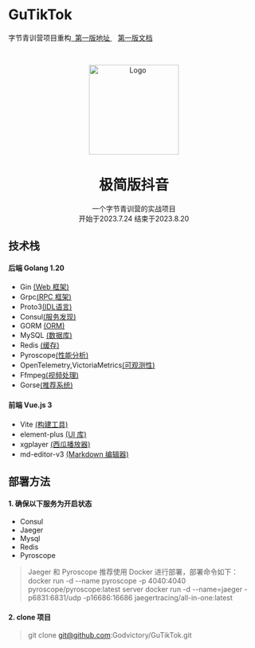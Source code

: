 # GuTikTok
<p>字节青训营项目重构<a href="https://github.com/Godvictory/douyin">
&nbsp;第一版地址 </a> &nbsp;&nbsp; <a href="https://github.com/Godvictory/douyin#readme">第一版文档</a></p>
<br/>
<p align="center">
  <a href="https://github.com/Ocyss/Douyin">
    <img src="https://qiu-blog.oss-cn-hangzhou.aliyuncs.com/Q/douyin/logo.svg" alt="Logo" width="180" height="180">
  </a>

  <h1 align="center">极简版抖音</h1>
  <p align="center">
    一个字节青训营的实战项目
	<br />
	开始于2023.7.24 结束于2023.8.20

[//]: # (    <br />)

[//]: # (     <br />)

[//]: # (    <a href="https://github.com/Ocyss/Douyin/issues">报告Bug</a>)

[//]: # (    <a href="https://github.com/Ocyss/Douyin/issues">提出新特性</a>)
</p>

## 技术栈

#### 后端 Golang 1.20

- Gin [(Web 框架)](https://gin-gonic.com/zh-cn/)
- Grpc[(RPC 框架)]()
- Proto3[(IDL语言)]()
- Consul[(服务发现)]()
- GORM [(ORM)](https://gorm.io/zh_CN/)
- MySQL [(数据库)]()
- Redis [(缓存)]()
- Pyroscope[(性能分析)]()
- OpenTelemetry,VictoriaMetrics[(可观测性)]()
- Ffmpeg[(视频处理)]()
- Gorse[(推荐系统)]()
#### 前端 Vue.js 3

- Vite [(构建工具)](https://cn.vitejs.dev/)
- element-plus [(UI 库)](https://element-plus.org/zh-CN/)
- xgplayer [(西瓜播放器)](https://v2.h5player.bytedance.com/gettingStarted/)
- md-editor-v3 [(Markdown 编辑器)](https://www.wangeditor.com/)

## 部署方法

#### 1. 确保以下服务为开启状态
- Consul
- Jaeger
- Mysql
- Redis
- Pyroscope
>  Jaeger 和 Pyroscope 推荐使用 Docker 进行部署，部署命令如下：
>  docker run -d --name pyroscope -p 4040:4040 pyroscope/pyroscope:latest server 
>  docker run -d --name=jaeger -p6831:6831/udp -p16686:16686 jaegertracing/all-in-one:latest

#### 2. clone 项目
> git clone git@github.com:Godvictory/GuTikTok.git
